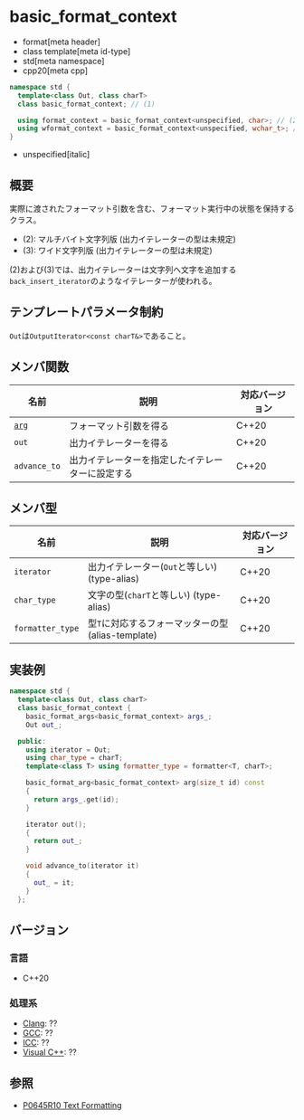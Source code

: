 # basic_format_context

* format[meta header]
* class template[meta id-type]
* std[meta namespace]
* cpp20[meta cpp]

```cpp
namespace std {
  template<class Out, class charT>
  class basic_format_context; // (1)

  using format_context = basic_format_context<unspecified, char>; // (2)
  using wformat_context = basic_format_context<unspecified, wchar_t>; // (3)
}
```
* unspecified[italic]

## 概要
実際に渡されたフォーマット引数を含む、フォーマット実行中の状態を保持するクラス。

* (2): マルチバイト文字列版 (出力イテレーターの型は未規定)
* (3): ワイド文字列版 (出力イテレーターの型は未規定)

(2)および(3)では、出力イテレーターは文字列へ文字を追加する`back_insert_iterator`のようなイテレーターが使われる。

## テンプレートパラメータ制約

`Out`は`OutputIterator<const charT&>`であること。

## メンバ関数

| 名前                                 | 説明                                             | 対応バージョン |
|--------------------------------------|--------------------------------------------------|----------------|
| [`arg`](basic_format_context/arg.md) | フォーマット引数を得る                           | C++20          |
| `out`                                | 出力イテレーターを得る                           | C++20          |
| `advance_to`                         | 出力イテレーターを指定したイテレーターに設定する | C++20          |

## メンバ型

| 名前             | 説明                                               | 対応バージョン |
|------------------|----------------------------------------------------|----------------|
| `iterator`       | 出力イテレーター(`Out`と等しい) (type-alias)       | C++20          |
| `char_type`      | 文字の型(`charT`と等しい) (type-alias)             | C++20          |
| `formatter_type` | 型`T`に対応するフォーマッターの型 (alias-template) | C++20          |

## 実装例
```cpp
namespace std {
  template<class Out, class charT>
  class basic_format_context {
    basic_format_args<basic_format_context> args_;
    Out out_;

  public:
    using iterator = Out;
    using char_type = charT;
    template<class T> using formatter_type = formatter<T, charT>;

    basic_format_arg<basic_format_context> arg(size_t id) const
    {
      return args_.get(id);
    }

    iterator out();
    {
      return out_;
    }

    void advance_to(iterator it)
    {
      out_ = it;
    }
  };
```

## バージョン
### 言語
- C++20

### 処理系
- [Clang](/implementation.md#clang): ??
- [GCC](/implementation.md#gcc): ??
- [ICC](/implementation.md#icc): ??
- [Visual C++](/implementation.md#visual_cpp): ??

## 参照

* [P0645R10 Text Formatting](http://www.open-std.org/jtc1/sc22/wg21/docs/papers/2019/p0645r10.html)
